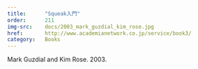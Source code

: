 ```yaml
---
title:      "Squeak入門"
order:      211
img-src:    docs/2003_mark_guzdial_kim_rose.jpg
href:       http://www.academianetwork.co.jp/service/book3/
category:   Books
---
```

Mark Guzdial and Kim Rose. 2003.
